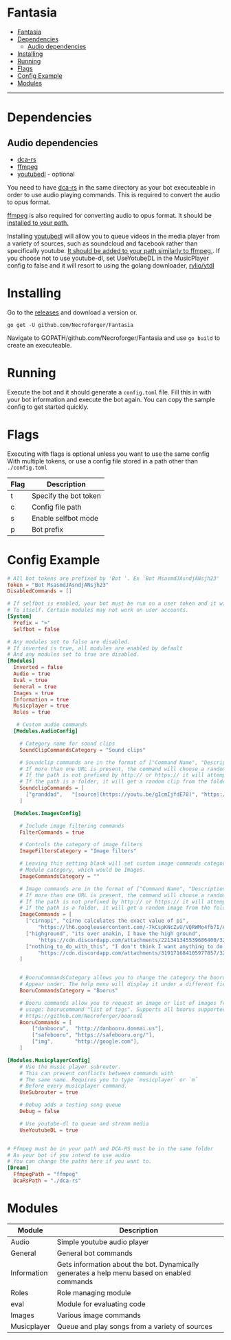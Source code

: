 

# Fantasia
<!-- TOC -->

- [Fantasia](#fantasia)
- [Dependencies](#dependencies)
    - [Audio dependencies](#audio-dependencies)
- [Installing](#installing)
- [Running](#running)
- [Flags](#flags)
- [Config Example](#config-example)
- [Modules](#modules)

<!-- /TOC -->

______________
# Dependencies
## Audio dependencies
* [dca-rs](https://github.com/nstafie/dca-rs/releases)
* [ffmpeg](https://ffmpeg.org/)
* [youtubedl](https://rg3.github.io/youtube-dl/) - optional

You need to have [dca-rs](https://github.com/nstafie/dca-rs/releases) in the same directory as your bot executeable in order to use audio playing commands. This is required to convert the audio to opus format.

[ffmpeg](https://ffmpeg.org/) is also required for converting audio to opus format. It should be [installed to your path.](http://www.wikihow.com/Install-FFmpeg-on-Windows)

Installing [youtubedl](https://rg3.github.io/youtube-dl/) will allow you to queue videos in the media player from a variety of sources, such as soundcloud and facebook rather than specifically youtube. [It should be added to your path similarly to ffmpeg.](http://www.wikihow.com/Install-YouTube-DL.py-to-Download-YouTube-Videos-to-Your-PC). If you choose not to use youtube-dl, set UseYotubeDL in the MusicPlayer config to false and it will resort to using the golang downloader, [rylio/ytdl](https://github.com/rylio/ytdl)



# Installing
Go to the [releases](https://github.com/Necroforger/Fantasia/releases) and download a version or.

`go get -U github.com/Necroforger/Fantasia`

Navigate to GOPATH/github.com/Necroforger/Fantasia and use `go build` to create an executeable.

# Running
Execute the bot and it should generate a `config.toml` file. Fill this in with your bot information and execute the bot again. You can copy the sample config to get started quickly.

# Flags

Executing with flags is optional unless you want to use the same config
With multiple tokens, or use a config file stored in a path other than `./config.toml`

| Flag | Description           |
|------|-----------------------|
| t    | Specify the bot token |
| c    | Config file path      |
| s    | Enable selfbot mode   |
| p    | Bot prefix            |


# Config Example

```toml
# All bot tokens are prefixed by 'Bot '. Ex 'Bot MsasmdJAsndjANsjh23'
Token = "Bot MsasmdJAsndjANsjh23"
DisabledCommands = []

# If selfbot is enabled, your bot must be run on a user token and it will only respond
# To itself. Certain modules may not work on user accounts.
[System]
  Prefix = ">"
  Selfbot = false

# Any modules set to false are disabled.
# If inverted is true, all modules are enabled by default
# And any modules set to true are disabled.
[Modules]
  Inverted = false
  Audio = true
  Eval = true
  General = true
  Images = true
  Information = true
  Musicplayer = true
  Roles = true

   # Custom audio commands
  [Modules.AudioConfig]

    # Category name for sound clips
    SoundClipCommandsCategory = "Sound clips"

    # Soundclip commands are in the format of ["Command Name", "Description", "url", "url"...]
    # If more than one URL is present, the command will choose a random one from the list.>
    # If the path is not prefixed by http:// or https:// it will attempt to get the clip from the file system.
    # If the path is a folder, it will get a random clip from the folder.
    SoundclipCommands = [
      ["granddad",   "[source](https://youtu.be/gIcmIjfdE78)", "https://youtu.be/gIcmIjfdE78"]
    ]

  [Modules.ImagesConfig]

    # Include image filtering commands
    FilterCommands = true

    # Controls the category of image filters
    ImageFiltersCategory = "Image filters"

    # Leaving this setting blank will set custom image commands category to the default
    # Module category, which would be Images.
    ImageCommandsCategory = ""

    # Image commands are in the format of ["Command Name", "Description", "url", "url"...]
    # If more than one URL is present, the command will choose a random one from the list.
    # If the path is not prefixed by http:// or https:// it will attempt to get the image from the file system.
    # If the path is a folder, it will get a random image from the folder.
    ImageCommands = [
      ["cirnopi", "cirno calculates the exact value of pi", 
          "https://lh6.googleusercontent.com/-7kCspKNcZvU/VQRWMo4fb7I/AAAAAAAABIg/fwBfrgrCcx0/w800-h800/cirno_PI.jpg"],
      ["highground", "its over anakin, I have the high ground",
          'https://cdn.discordapp.com/attachments/221341345539686400/321496580362338304/Icantevendrawastickfiguresoidont_25dec9985c1399cf20e3bd064a7a8571.jpg'],
      ["nothing_to_do_with_this", "I don't think I want anything to do with this",
          "https://cdn.discordapp.com/attachments/319171684105977857/321117932002476033/FAqSXDJ.png"],
    ]


    # BooruCommandsCategory allows you to change the category the booru commands
    # Appear under. The help menu will display it under a different field.
    BooruCommandsCategory = "Boorus"

    # Booru commands allow you to request an image or list of images from a booru.
    # usage: boorucommand "list of tags". Supports all boorus supported by
    # https://github.com/Necroforger/boorudl
    BooruCommands = [
        ["danbooru",  "http://danbooru.donmai.us"],
        ["safebooru", "https://safebooru.org/"],
        ["img",       "http://google.com"],
    ]

[Modules.MusicplayerConfig]
    # Use the music player subrouter.
    # This can prevent conflicts between commands with
    # The same name. Requires you to type `musicplayer` or `m`
    # Before every musicplayer command.
    UseSubrouter = true

    # Debug adds a testing song queue
    Debug = false

    # Use youtube-dl to queue and stream media
    UseYoutubeDL = true


# Ffmpeg must be in your path and DCA-RS must be in the same folder
# As your bot if you intend to use audio
# You can change the paths here if you want to.
[Dream]
  FfmpegPath = "ffmpeg"
  DcaRsPath = "./dca-rs"
```


# Modules

| Module      | Description                                                                                 |
|-------------|---------------------------------------------------------------------------------------------|
| Audio       | Simple youtube audio player                                                                 |
| General     | General bot commands                                                                        |
| Information | Gets information about the bot. Dynamically generates a help menu based on enabled commands |
| Roles       | Role managing module                                                                        |
| eval        | Module for evaluating code                                                                  |
| Images      | Various image commands                                                                      |
| Musicplayer | Queue and play songs from a variety of sources                                                           |